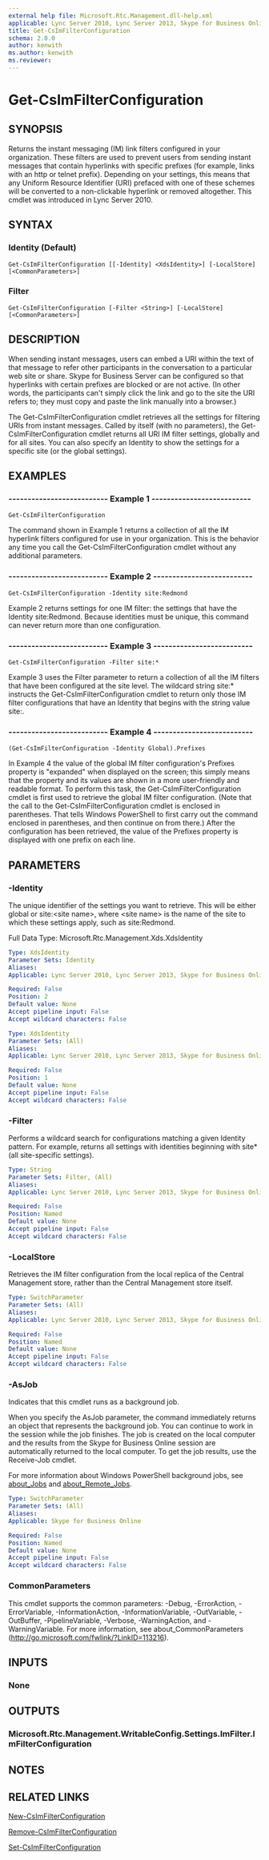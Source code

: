 ```yaml
---
external help file: Microsoft.Rtc.Management.dll-help.xml
applicable: Lync Server 2010, Lync Server 2013, Skype for Business Online, Skype for Business Server 2015, Skype for Business Server 2019
title: Get-CsImFilterConfiguration
schema: 2.0.0
author: kenwith
ms.author: kenwith
ms.reviewer:
---
```


# Get-CsImFilterConfiguration

## SYNOPSIS
Returns the instant messaging (IM) link filters configured in your organization.
These filters are used to prevent users from sending instant messages that contain hyperlinks with specific prefixes (for example, links with an http or telnet prefix).
Depending on your settings, this means that any Uniform Resource Identifier (URI) prefaced with one of these schemes will be converted to a non-clickable hyperlink or removed altogether.
This cmdlet was introduced in Lync Server 2010.


## SYNTAX

### Identity (Default)
```
Get-CsImFilterConfiguration [[-Identity] <XdsIdentity>] [-LocalStore] [<CommonParameters>]
```

### Filter
```
Get-CsImFilterConfiguration [-Filter <String>] [-LocalStore] [<CommonParameters>]
```

## DESCRIPTION
When sending instant messages, users can embed a URI within the text of that message to refer other participants in the conversation to a particular web site or share.
Skype for Business Server can be configured so that hyperlinks with certain prefixes are blocked or are not active.
(In other words, the participants can't simply click the link and go to the site the URI refers to; they must copy and paste the link manually into a browser.)

The Get-CsImFilterConfiguration cmdlet retrieves all the settings for filtering URIs from instant messages.
Called by itself (with no parameters), the Get-CsImFilterConfiguration cmdlet returns all URI IM filter settings, globally and for all sites.
You can also specify an Identity to show the settings for a specific site (or the global settings).


## EXAMPLES

### -------------------------- Example 1 --------------------------
```
Get-CsImFilterConfiguration
```

The command shown in Example 1 returns a collection of all the IM hyperlink filters configured for use in your organization.
This is the behavior any time you call the Get-CsImFilterConfiguration cmdlet without any additional parameters.

### -------------------------- Example 2 --------------------------
```
Get-CsImFilterConfiguration -Identity site:Redmond
```

Example 2 returns settings for one IM filter: the settings that have the Identity site:Redmond.
Because identities must be unique, this command can never return more than one configuration.

### -------------------------- Example 3 --------------------------
```
Get-CsImFilterConfiguration -Filter site:*
```

Example 3 uses the Filter parameter to return a collection of all the IM filters that have been configured at the site level.
The wildcard string site:* instructs the Get-CsImFilterConfiguration cmdlet to return only those IM filter configurations that have an Identity that begins with the string value site:.

### -------------------------- Example 4 --------------------------
```
(Get-CsImFilterConfiguration -Identity Global).Prefixes
```

In Example 4 the value of the global IM filter configuration's Prefixes property is "expanded" when displayed on the screen; this simply means that the property and its values are shown in a more user-friendly and readable format.
To perform this task, the Get-CsImFilterConfiguration cmdlet is first used to retrieve the global IM filter configuration.
(Note that the call to the Get-CsImFilterConfiguration cmdlet is enclosed in parentheses.
That tells Windows PowerShell to first carry out the command enclosed in parentheses, and then continue on from there.) After the configuration has been retrieved, the value of the Prefixes property is displayed with one prefix on each line.


## PARAMETERS

### -Identity
The unique identifier of the settings you want to retrieve.
This will be either global or site:\<site name\>, where \<site name\> is the name of the site to which these settings apply, such as site:Redmond.

Full Data Type: Microsoft.Rtc.Management.Xds.XdsIdentity

```yaml
Type: XdsIdentity
Parameter Sets: Identity
Aliases: 
Applicable: Lync Server 2010, Lync Server 2013, Skype for Business Online, Skype for Business Server 2015, Skype for Business Server 2019

Required: False
Position: 2
Default value: None
Accept pipeline input: False
Accept wildcard characters: False
```

```yaml
Type: XdsIdentity
Parameter Sets: (All)
Aliases: 
Applicable: Lync Server 2010, Lync Server 2013, Skype for Business Online, Skype for Business Server 2015, Skype for Business Server 2019

Required: False
Position: 1
Default value: None
Accept pipeline input: False
Accept wildcard characters: False
```

### -Filter
Performs a wildcard search for configurations matching a given Identity pattern.
For example, returns all settings with identities beginning with site* (all site-specific settings).

```yaml
Type: String
Parameter Sets: Filter, (All)
Aliases: 
Applicable: Lync Server 2010, Lync Server 2013, Skype for Business Online, Skype for Business Server 2015, Skype for Business Server 2019

Required: False
Position: Named
Default value: None
Accept pipeline input: False
Accept wildcard characters: False
```

### -LocalStore
Retrieves the IM filter configuration from the local replica of the Central Management store, rather than the Central Management store itself.

```yaml
Type: SwitchParameter
Parameter Sets: (All)
Aliases: 
Applicable: Lync Server 2010, Lync Server 2013, Skype for Business Online, Skype for Business Server 2015, Skype for Business Server 2019

Required: False
Position: Named
Default value: None
Accept pipeline input: False
Accept wildcard characters: False
```

### -AsJob
Indicates that this cmdlet runs as a background job.

When you specify the AsJob parameter, the command immediately returns an object that represents the background job. You can continue to work in the session while the job finishes. The job is created on the local computer and the results from the Skype for Business Online session are automatically returned to the local computer. To get the job results, use the Receive-Job cmdlet.

For more information about Windows PowerShell background jobs, see [about_Jobs](https://docs.microsoft.com/en-us/powershell/module/microsoft.powershell.core/about/about_jobs?view=powershell-6) and [about_Remote_Jobs](https://docs.microsoft.com/en-us/powershell/module/microsoft.powershell.core/about/about_remote_jobs?view=powershell-6).

```yaml
Type: SwitchParameter
Parameter Sets: (All)
Aliases: 
Applicable: Skype for Business Online

Required: False
Position: Named
Default value: None
Accept pipeline input: False
Accept wildcard characters: False
```

### CommonParameters
This cmdlet supports the common parameters: -Debug, -ErrorAction, -ErrorVariable, -InformationAction, -InformationVariable, -OutVariable, -OutBuffer, -PipelineVariable, -Verbose, -WarningAction, and -WarningVariable. For more information, see about_CommonParameters (http://go.microsoft.com/fwlink/?LinkID=113216).


## INPUTS

### None


## OUTPUTS

### Microsoft.Rtc.Management.WritableConfig.Settings.ImFilter.ImFilterConfiguration


## NOTES


## RELATED LINKS

[New-CsImFilterConfiguration](New-CsImFilterConfiguration.md)

[Remove-CsImFilterConfiguration](Remove-CsImFilterConfiguration.md)

[Set-CsImFilterConfiguration](Set-CsImFilterConfiguration.md)

